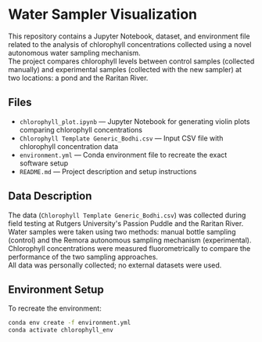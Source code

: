 # Water Sampler Visualization

This repository contains a Jupyter Notebook, dataset, and environment file related to the analysis of chlorophyll concentrations collected using a novel autonomous water sampling mechanism.  
The project compares chlorophyll levels between control samples (collected manually) and experimental samples (collected with the new sampler) at two locations: a pond and the Raritan River.

## Files

- `chlorophyll_plot.ipynb` — Jupyter Notebook for generating violin plots comparing chlorophyll concentrations
- `Chlorophyll Template Generic_Bodhi.csv` — Input CSV file with chlorophyll concentration data
- `environment.yml` — Conda environment file to recreate the exact software setup
- `README.md` — Project description and setup instructions

## Data Description

The data (`Chlorophyll Template Generic_Bodhi.csv`) was collected during field testing at Rutgers University's Passion Puddle and the Raritan River.  
Water samples were taken using two methods: manual bottle sampling (control) and the Remora autonomous sampling mechanism (experimental).  
Chlorophyll concentrations were measured fluorometrically to compare the performance of the two sampling approaches.  
All data was personally collected; no external datasets were used.

## Environment Setup

To recreate the environment:

```bash
conda env create -f environment.yml
conda activate chlorophyll_env
